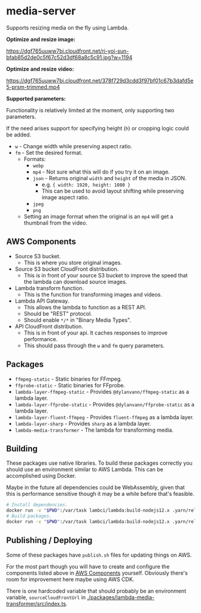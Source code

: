 # media-server

Supports resizing media on the fly using Lambda.

**Optimize and resize image:**

https://dgf765uuww7bi.cloudfront.net/ri-yoi-sun-bfab85d2de0c5f67c52d3df68a8c5c91.jpg?w=1194

**Optimize and resize video:**

https://dgf765uuww7bi.cloudfront.net/378f729d3cdd3f97bf01c67b3dafd5e5-prsm-trimmed.mp4

**Supported parameters:**

Functionality is relatively limited at the moment, only supporting two parameters.

If the need arises support for specifying height (`h`) or cropping logic could be added.

- `w` - Change width while preserving aspect ratio.
- `fm` - Set the desired format.
  - Formats:
    - `webp`
    - `mp4` - Not sure what this will do if you try it on an image.
    - `json` - Returns original `width` and `height` of the media in JSON.
      - e.g. `{ width: 1920, height: 1080 }`
      - This can be used to avoid layout shifting while preserving image aspect ratio.
    - `jpeg`
    - `png`
  - Setting an image format when the original is an `mp4` will get a thumbnail from the video.

## AWS Components

- Source S3 bucket.
  - This is where you store original images.
- Source S3 bucket CloudFront distribution.
  - This is in front of your source S3 bucket to improve the speed that the lambda can download source images.
- Lambda transform function.
  - This is the function for transforming images and videos.
- Lambda API Gateway.
  - This allows the lambda to function as a REST API.
  - Should be "REST" protocol.
  - Should enable `*/*` in "Binary Media Types".
- API CloudFront distribution.
  - This is in front of your api. It caches responses to improve performance.
  - This should pass through the `w` and `fm` query parameters.

## Packages

- `ffmpeg-static` - Static binaries for FFmpeg.
- `ffprobe-static` - Static binaries for FFprobe.
- `lambda-layer-ffmpeg-static` - Provides `@dylanvann/ffmpeg-static` as a lambda layer.
- `lambda-layer-ffprobe-static` - Provides `@dylanvann/ffprobe-static` as a lambda layer.
- `lambda-layer-fluent-ffmpeg` - Provides `fluent-ffmpeg` as a lambda layer.
- `lambda-layer-sharp` - Provides `sharp` as a lambda layer.
- `lambda-media-transformer` - The lambda for transforming media.

## Building

These packages use native libraries.
To build these packages correctly you should use an environment similar to AWS Lambda.
This can be accomplished using Docker.

Maybe in the future all dependencies could be WebAssembly, given that this is performance sensitive though it may be a while before that's feasible.

```bash
# Install dependencies.
docker run -v "$PWD":/var/task lambci/lambda:build-nodejs12.x .yarn/releases/yarn-1.22.10.js install
# Build packages.
docker run -v "$PWD":/var/task lambci/lambda:build-nodejs12.x .yarn/releases/yarn-1.22.10.js run build
```

## Publishing / Deploying

Some of these packages have `publish.sh` files for updating things on AWS.

For the most part though you will have to create and configure the components listed above in
[AWS Components](#aws-components) yourself.
Obviously there's room for improvement here maybe using AWS CDK.

There is one hardcoded variable that should probably be an environment variable, `sourceCloudFrontUrl` in [./packages/lambda-media-transformer/src/index.ts](./packages/lambda-media-transformer/src/index.ts).
